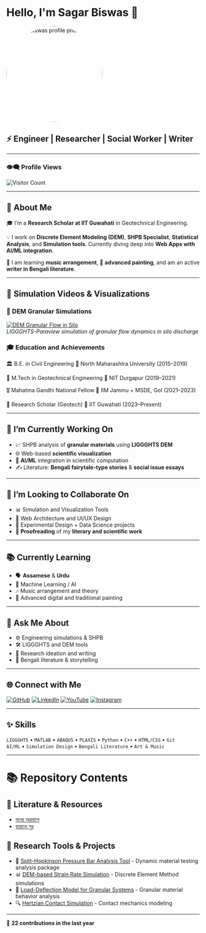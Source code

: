 # Hello, I'm Sagar Biswas 👋

<p align="left">
  <img src="https://github.com/amisagarbiswas.png" width="250" alt="Sagar Biswas profile photo" style="border-radius:50%;">
</p>


## ⚡ Engineer | Researcher | Social Worker | Writer

---

### 👁️‍🗨️ Profile Views
![Visitor Count](https://komarev.com/ghpvc/?username=amisagarbiswas&color=brightgreen)

---

## 📝 About Me

🎓 I’m a **Research Scholar at IIT Guwahati** in Geotechnical Engineering.

💡 I work on **Discrete Element Modeling (DEM)**, **SHPB Specialist**, **Statistical Analysis**, and **Simulation tools**. Currently diving deep into **Web Apps with AI/ML integration**.

🎵 I am learning **music arrangement**, 🎨 **advanced painting**, and am an active **writer in Bengali literature**.

---
## 🎥 Simulation Videos & Visualizations

### 🔬 DEM Granular Simulations
[![DEM Granular Flow in Silo](https://img.shields.io/badge/📽️-Watch_Silo_Discharge_Simulation-red)](https://www.linkedin.com/posts/sagar-biswas-749923214_liggghts-paraview-solidworks-activity-7245294066794405888-8ndc?utm_source=share&utm_medium=member_android&rcm=ACoAADY95mkB25LHrMWERtiwL_RsZgJ_oyDrzvY)  
*LIGGGHTS-Paraview simulation of granular flow dynamics in silo discharge*


### 🎓 Education and Achievements

🏛️ B.E. in Civil Engineering
📍 North Maharashtra University (2015–2019)


🌋 M.Tech in Geotechnical Engineering
📍 NIT Durgapur (2019–2021)


🎖️ Mahatma Gandhi National Fellow
📍 IIM Jammu + MSDE, GoI (2021–2023)


🔬 Research Scholar (Geotech)
📍 IIT Guwahati (2023–Present)


---

## 🔭 I’m Currently Working On

- 📈 SHPB analysis of **granular materials** using **LIGGGHTS DEM**  
- 🌐 Web-based **scientific visualization**  
- 🧠 **AI/ML** integration in scientific computation  
- ✍️ Literature: **Bengali fairytale-type stories** & **social issue essays**

---

## 🤝 I’m Looking to Collaborate On
 

- 📊 Simulation and Visualization Tools
- 🔧 Web Architecture and UI/UX Design  
- 🧪 Experimental Design + Data Science projects
- 📝 **Proofreading** of my **literary and scientific work**  

---

## 📚 Currently Learning

- 🗣️ **Assamese** & **Urdu**  
- 🧠 Machine Learning / AI  
- 🎶 Music arrangement and theory  
- 🎨 Advanced digital and traditional painting

---

## 💬 Ask Me About

- ⚙️ Engineering simulations & SHPB  
- 🛠 LIGGGHTS and DEM tools  
- 🧠 Research ideation and writing  
- 📖 Bengali literature & storytelling

---

## 🌐 Connect with Me

[![GitHub](https://img.shields.io/badge/GitHub-100000?style=for-the-badge&logo=github&logoColor=white)](https://github.com/amisagarbiswas/sagar.github.io.git)
[![LinkedIn](https://img.shields.io/badge/LinkedIn-0072b1?style=for-the-badge&logo=linkedin&logoColor=white)](https://www.linkedin.com/in/sagar-biswas-749923214)
[![YouTube](https://img.shields.io/badge/YouTube-FF0000?style=for-the-badge&logo=youtube&logoColor=white)](https://www.youtube.com/@piearth343)
[![Instagram](https://img.shields.io/badge/Instagram-E4405F?style=for-the-badge&logo=instagram&logoColor=white)](https://www.instagram.com/sagar._biswas._?igsh=MXNxOW5ocXUwOXpoag==)

---

## ✨ Skills

`LIGGGHTS` • `MATLAB` •  `ABAQUS` • `PLAXIS` •  `Python` • `C++` • `HTML/CSS` • `Git`  
`AI/ML` • `Simulation Design` • `Bengali Literature` • `Art & Music`

---

# 📚 Repository Contents

## 📜 Literature & Resources
- [মনের অন্তরালে](./moner%20ontorale.txt)
- [হারানো সুর](./harano%20sur.pdf)
  
  
## 🔬 Research Tools & Projects
- 🎯 [Split-Hopkinson Pressure Bar Analysis Tool](https://github.com/amisagarbiswas/SHPB-Analysis) - Dynamic material testing analysis package
- 📊 [DEM-based Strain Rate Simulation](https://github.com/amisagarbiswas) - Discrete Element Method simulations
- 🧪 [Load-Deflection Model for Granular Systems](https://github.com/amisagarbiswas) - Granular material behavior analysis
- 🔍 [Hertzian Contact Simulation](https://github.com/amisagarbiswas) - Contact mechanics modeling

---

📆 **22 contributions in the last year**
